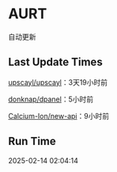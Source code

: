 # AURT

自动更新


## Last Update Times

[upscayl/upscayl](https://github.com/upscayl/upscayl)：3天19小时前

[donknap/dpanel](https://github.com/donknap/dpanel)：5小时前

[Calcium-Ion/new-api](https://github.com/Calcium-Ion/new-api)：9小时前


## Run Time
2025-02-14 02:04:14
